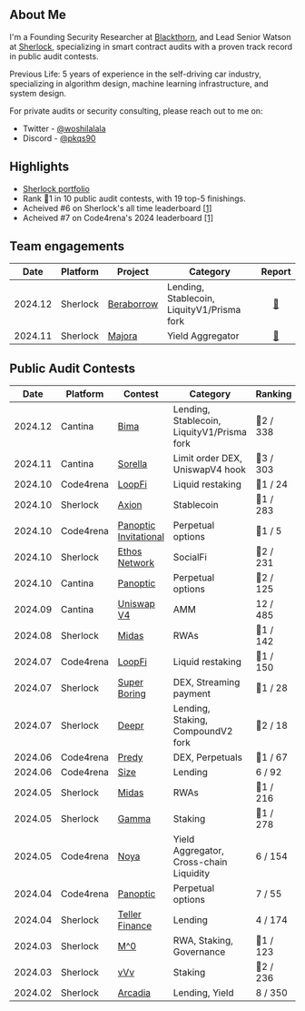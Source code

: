 ## About Me

I'm a Founding Security Researcher at [Blackthorn](https://www.blackthorn.xyz/), and Lead Senior Watson at [Sherlock](https://www.sherlock.xyz/), specializing in smart contract audits with a proven track record in public audit contests.

Previous Life: 5 years of experience in the self-driving car industry, specializing in algorithm design, machine learning infrastructure, and system design.

For private audits or security consulting, please reach out to me on:

- Twitter - [@woshilalala](https://x.com/woshilalala)
- Discord - [@pkqs90](https://discord.com/users/pkqs90)

## Highlights

- [Sherlock portfolio](https://audits.sherlock.xyz/watson/pkqs90)
- Rank 🥇1 in 10 public audit contests, with 19 top-5 finishings.
- Acheived #6 on Sherlock's all time leaderboard [[1]](https://x.com/sherlockdefi/status/1866120198429823267)
- Acheived #7 on Code4rena's 2024 leaderboard [[1]](https://code4rena.com/leaderboard)

## Team engagements

| Date    | Platform | Project                              | Category                                         	           | Report   	|
| ------- | -------	 | ------------------------------------ | ----------------------------------				 		   | :--:	  	|
| 2024.12 | Sherlock | [Beraborrow](https://www.beraborrow.com/)                     | Lending, Stablecoin, LiquityV1/Prisma fork					 | [📑](https://1570492309-files.gitbook.io/~/files/v0/b/gitbook-x-prod.appspot.com/o/spaces%2FffzDCMBDa391vIMqruBP%2Fuploads%2FH0OeLYu0cq3ydXQjA8r4%2F%20Beraborrow%20Collaborative%20Audit%20Report%20.pdf?alt=media&token=da81d416-980b-4fef-ab5b-87a04e479a23) 	|
| 2024.11 | Sherlock | [Majora](https://majora.finance/)                         | Yield Aggregator											 | [📑](https://majora.finance/security/sherlock-report.pdf)	|

## Public Audit Contests

| Date | Platform | Contest                              		  | Category                          			| Ranking 	|
| - | - | ----| ------------------------------------ 		  | 	-		|
| 2024.12 | Cantina	  	| [Bima](https://cantina.xyz/competitions/44d68da7-3cf4-4cec-a3f8-f0917062dac6/leaderboard)                         			| Lending, Stablecoin, LiquityV1/Prisma fork	| 🥈2 / 338		|
| 2024.11 | Cantina	  	| [Sorella](https://cantina.xyz/competitions/84df57a3-0526-49b8-a7c5-334888f43940/leaderboard)                         		| Limit order DEX, UniswapV4 hook				| 🥉3 / 303		|
| 2024.10 | Code4rena  	| [LoopFi](https://code4rena.com/audits/2024-10-loopfi)                         		| Liquid restaking 								| 🥇1 / 24		|
| 2024.10 | Sherlock  	| [Axion](https://audits.sherlock.xyz/contests/552?filter=results)                          		| Stablecoin 									| 🥇1 / 283		|
| 2024.10 | Code4rena  	| [Panoptic Invitational](https://code4rena.com/audits/2024-09-panoptic-invitational)          		| Perpetual options 							| 🥇1 / 5		|
| 2024.10 | Sherlock  	| [Ethos Network](https://audits.sherlock.xyz/contests/584?filter=results)       					| SocialFi 										| 🥈2 / 231		|
| 2024.10 | Cantina  	| [Panoptic](https://cantina.xyz/competitions/8773f033-afa5-4e7b-b0e8-8f989062ae8a/leaderboard)                             	| Perpetual options 							| 🥈2 / 125		|
| 2024.09 | Cantina  	| [Uniswap V4](https://cantina.xyz/competitions/e2cf6906-ec8b-4c78-a585-74ac90615659/leaderboard)							| AMM 											| 12 / 485		|
| 2024.08 | Sherlock  	| [Midas](https://audits.sherlock.xyz/contests/495)									| RWAs 											| 🥇1 / 142		|
| 2024.07 | Code4rena  	| [LoopFi](https://code4rena.com/audits/2024-07-loopfi)                         		| Liquid restaking 								| 🥇1 / 150		|
| 2024.07 | Sherlock  	| [Super Boring](https://audits.sherlock.xyz/contests/360)                         	| DEX, Streaming payment 						| 🥇1 / 28		|
| 2024.07 | Sherlock  	| [Deepr](https://audits.sherlock.xyz/contests/433)                                	| Lending, Staking, CompoundV2 fork				| 🥈2 / 18		|
| 2024.06 | Code4rena  	| [Predy](https://code4rena.com/audits/2024-05-predy)                                	| DEX, Perpetuals 								| 🥇1 / 67		|
| 2024.06 | Code4rena  	| [Size](https://code4rena.com/audits/2024-06-size)                                 	| Lending 										| 6 / 92		|
| 2024.05 | Sherlock  	| [Midas](https://audits.sherlock.xyz/contests/332/leaderboard)                                	| RWAs											| 🥇1 / 216		|
| 2024.05 | Sherlock  	| [Gamma](https://audits.sherlock.xyz/contests/330/leaderboard)      							| Staking 										| 🥇1 / 278		|
| 2024.05 | Code4rena  	| [Noya](https://code4rena.com/audits/2024-04-noya)                                 	| Yield Aggregator, Cross-chain Liquidity		| 6 / 154		|
| 2024.04 | Code4rena  	| [Panoptic](https://code4rena.com/audits/2024-04-panoptic)                             	| Perpetual options 							| 7 / 55		|
| 2024.04 | Sherlock  	| [Teller Finance](https://audits.sherlock.xyz/contests/295/leaderboard)                       	| Lending 										| 4 / 174		|
| 2024.03 | Sherlock  	| [M^0](https://audits.sherlock.xyz/contests/124/leaderboard)                                  	| RWA, Staking, Governance 						| 🥇1 / 123		|
| 2024.03 | Sherlock  	| [vVv](https://audits.sherlock.xyz/contests/278/leaderboard)                					| Staking 										| 🥈2 / 236		|
| 2024.02 | Sherlock  	| [Arcadia](https://audits.sherlock.xyz/contests/137/leaderboard)                              	| Lending, Yield 			 					| 8 / 350		|